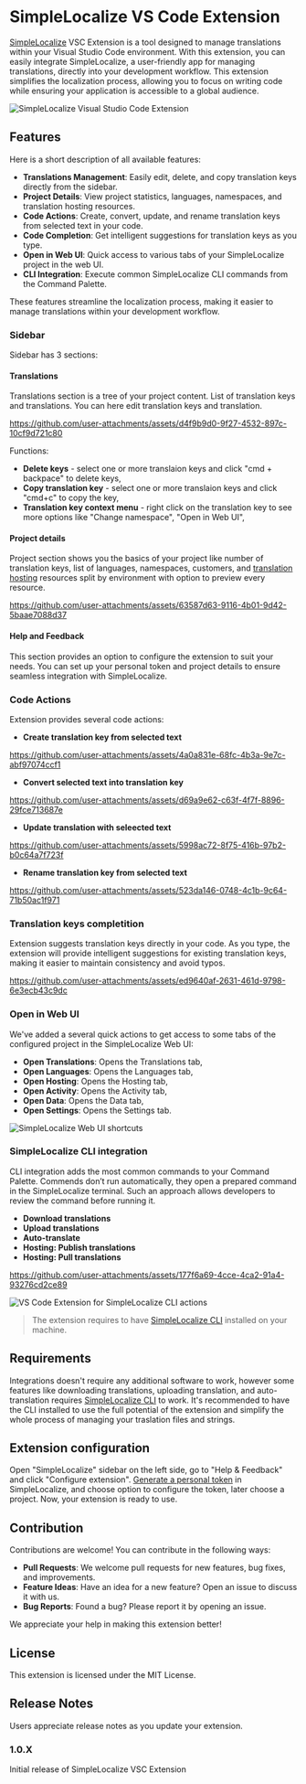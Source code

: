 # SimpleLocalize VS Code Extension

[SimpleLocalize](https://simplelocalize.io) VSC Extension is a tool designed to manage translations within your Visual Studio Code environment. With this extension, you can easily integrate SimpleLocalize, a user-friendly app for managing translations, directly into your development workflow. This extension simplifies the localization process, allowing you to focus on writing code while ensuring your application is accessible to a global audience.


![SimpleLocalize Visual Studio Code Extension](media/header.png)

## Features

Here is a short description of all available features:

- **Translations Management**: Easily edit, delete, and copy translation keys directly from the sidebar.
- **Project Details**: View project statistics, languages, namespaces, and translation hosting resources.
- **Code Actions**: Create, convert, update, and rename translation keys from selected text in your code.
- **Code Completion**: Get intelligent suggestions for translation keys as you type.
- **Open in Web UI**: Quick access to various tabs of your SimpleLocalize project in the web UI.
- **CLI Integration**: Execute common SimpleLocalize CLI commands from the Command Palette.

These features streamline the localization process, making it easier to manage translations within your development workflow.

### Sidebar

Sidebar has 3 sections:

#### Translations

Translations section is a tree of your project content. List of translation keys and translations. You can here edit translation keys and translation.


https://github.com/user-attachments/assets/d4f9b9d0-9f27-4532-897c-10cf9d721c80

Functions:

- **Delete keys** - select one or more translaion keys and click "cmd + backpace" to delete keys,
- **Copy translation key** - select one or more translaion keys and click "cmd+c" to copy the key,
- **Translation key context menu** - right click on the translation key to see more options like "Change namespace", "Open in Web UI",

#### Project details

Project section shows you the basics of your project like number of translation keys, list of languages, namespaces, customers, and [translation hosting](https://simplelocalize.io/translation-hosting/) resources split by environment with option to preview every resource.

https://github.com/user-attachments/assets/63587d63-9116-4b01-9d42-5baae7088d37

#### Help and Feedback

This section provides an option to configure the extension to suit your needs. You can set up your personal token and project details to ensure seamless integration with SimpleLocalize.

### Code Actions

Extension provides several code actions:

- **Create translation key from selected text**



https://github.com/user-attachments/assets/4a0a831e-68fc-4b3a-9e7c-abf97074ccf1



- **Convert selected text into translation key**



https://github.com/user-attachments/assets/d69a9e62-c63f-4f7f-8896-29fce713687e




- **Update translation with seleected text**



https://github.com/user-attachments/assets/5998ac72-8f75-416b-97b2-b0c64a7f723f



- **Rename translation key from selected text**


https://github.com/user-attachments/assets/523da146-0748-4c1b-9c64-71b50ac1f971



### Translation keys completition

Extension suggests translation keys directly in your code. As you type, the extension will provide intelligent suggestions for existing translation keys, making it easier to maintain consistency and avoid typos.



https://github.com/user-attachments/assets/ed9640af-2631-461d-9798-6e3ecb43c9dc



### Open in Web UI

We've added a several quick actions to get access to some tabs of the configured project in the SimpleLocalize Web UI:

- **Open Translations**: Opens the Translations tab,
- **Open Languages**: Opens the Languages tab,
- **Open Hosting**: Opens the Hosting tab,
- **Open Activity**: Opens the Activity tab,
- **Open Data**: Opens the Data tab,
- **Open Settings**: Opens the Settings tab.

![SimpleLocalize Web UI shortcuts](media/web-ui-actions.png)

### SimpleLocalize CLI integration

CLI integration adds the most common commands to your Command Palette. Commends don’t run automatically, they open a prepared command in the SimpleLocalize terminal. Such an approach allows developers to review the command before running it.

- **Download translations**
- **Upload translations**
- **Auto-translate**
- **Hosting: Publish translations**
- **Hosting: Pull translations**

https://github.com/user-attachments/assets/177f6a69-4cce-4ca2-91a4-93276cd2ce89

![VS Code Extension for SimpleLocalize CLI actions](media/cli-actions.png)

> The extension requires to have [SimpleLocalize CLI](https://simplelocalize.io/command-line-tool/) installed on your machine.


## Requirements

Integrations doesn't require any additional software to work, however some features like downloading translations, uploading translation,
and auto-translation requires [SimpleLocalize CLI](https://simplelocalize.io/command-line-tool/) to work. It's recommended
to have the CLI installed to use the full potential of the extension and simplify the whole process of managing your traslation files and strings.

## Extension configuration

Open "SimpleLocalize" sidebar on the left side, go to "Help & Feedback" and click "Configure extension". 
[Generate a personal token](https://simplelocalize.io/dashboard/security/) in SimpleLocalize, and choose option to configure the token, later choose a project. Now, your extension is ready to use.

## Contribution

Contributions are welcome! You can contribute in the following ways:

- **Pull Requests**: We welcome pull requests for new features, bug fixes, and improvements.
- **Feature Ideas**: Have an idea for a new feature? Open an issue to discuss it with us.
- **Bug Reports**: Found a bug? Please report it by opening an issue.

We appreciate your help in making this extension better!

## License

This extension is licensed under the MIT License.

## Release Notes

Users appreciate release notes as you update your extension.

### 1.0.X

Initial release of SimpleLocalize VSC Extension

